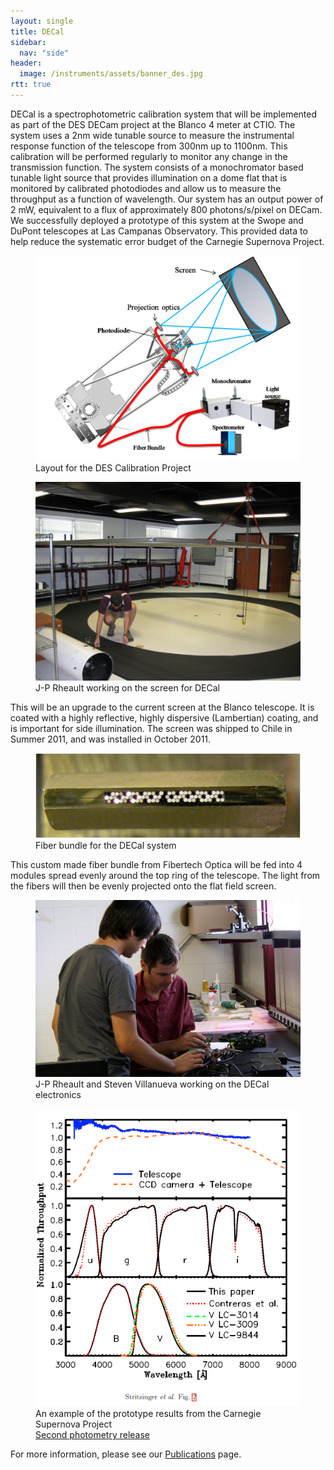 ```yaml
---
layout: single
title: DECal
sidebar:
  nav: "side"
header:
  image: /instruments/assets/banner_des.jpg
rtt: true
---
```

DECal is a spectrophotometric calibration system that will be implemented as part of the DES DECam project at the Blanco 4 meter at CTIO. The system uses a 2nm wide tunable source to measure the instrumental response function of the telescope from 300nm up to 1100nm. This calibration will be performed regularly to monitor any change in the transmission function. The system consists of a monochromator based tunable light source that provides illumination on a dome flat that is monitored by calibrated photodiodes and allow us to measure the throughput as a function of wavelength. Our system has an output power of 2 mW, equivalent to a flux of approximately 800 photons/s/pixel on DECam. We successfully deployed a prototype of this system at the Swope and DuPont telescopes at Las Campanas Observatory. This provided data to help reduce the systematic error budget of the Carnegie Supernova Project.

<figure>
  <a href="/instruments/assets/DeCal_layout.png" target="_blank">
  <img src="/instruments/assets/DeCal_layout.png" alt="DECal Layout"></a>
  <figcaption>Layout for the DES Calibration Project</figcaption>
</figure>

<figure>
  <a href="/instruments/assets/DeCal_Screen.jpg" target="_blank"><img src="/instruments/assets/DeCal_Screen.jpg" alt="DECal Screen"></a>
  <figcaption>J-P Rheault working on the screen for DECal</figcaption>
</figure>

This will be an upgrade to the current screen at the Blanco telescope. It is coated with a highly reflective, highly dispersive (Lambertian) coating, and is important for side illumination. The screen was shipped to Chile in Summer 2011, and was installed in October 2011.

<figure>
  <a href="/instruments/assets/DeCal_fiber.png" target="_blank"><img src="/instruments/assets/DeCal_fiber.png" alt="DECal fiber"></a>
  <figcaption>Fiber bundle for the DECal system</figcaption>
</figure>

This custom made fiber bundle from Fibertech Optica will be fed into 4 modules spread evenly around the top ring of the telescope. The light from the fibers will then be evenly projected onto the flat field screen.

<figure>
  <a href="/instruments/assets/JP_2.jpg" target="_blank"><img src="/instruments/assets/JP_2.jpg" alt="Electronics"></a>
  <figcaption>J-P Rheault and Steven Villanueva working on the DECal electronics</figcaption>
</figure>

<figure>
  <a href="/instruments/assets/DeCal_prototype_results.png" target="_blank"><img src="/instruments/assets/DeCal_prototype_results.png" alt="Prototype results"></a>
  <figcaption>An example of the prototype results from the Carnegie Supernova Project<br><a href="http://arxiv.org/abs/1108.3108">Second photometry release</a></figcaption>
</figure>

For more information, please see our [Publications](/publications/) page.
